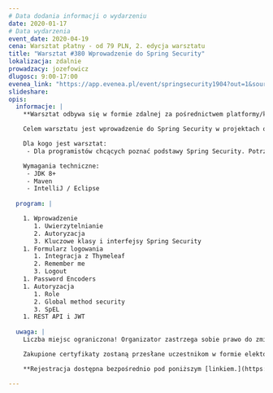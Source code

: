 ```yaml
---
# Data dodania informacji o wydarzeniu
date: 2020-01-17
# Data wydarzenia
event_date: 2020-04-19
cena: Warsztat płatny - od 79 PLN, 2. edycja warsztatu
title: "Warsztat #380 Wprowadzenie do Spring Security"
lokalizacja: zdalnie
prowadzacy: jozefowicz
dlugosc: 9:00-17:00
evenea_link: "https://app.evenea.pl/event/springsecurity1904?out=1&source=event_iframe"
slideshare:
opis:
  informacje: |
    **Warsztat odbywa się w formie zdalnej za pośrednictwem platformy/komunikatora online, z wykorzystaniem dźwięku, obrazu z kamery, udostępniania ekranu komputera prowadzącego i uczestników.** 

    Celem warsztatu jest wprowadzenie do Spring Security w projektach opartych na Spring Boot. Zostaną omówione podstawowe mechanizmy wraz z kluczowymi interfejsami i klasami. Podczas warsztatu uczestnicy zapoznają się z różnymi aspektami zabezpieczania aplikacji zaczynając od klasycznych formularzy logowania, kończąc na zabezpieczaniu REST API.

    Dla kogo jest warsztat:
     - Dla programistów chcących poznać podstawy Spring Security. Potrzebna znajomość Javy 8+ oraz Spring Core.

    Wymagania techniczne:
     - JDK 8+
     - Maven
     - IntelliJ / Eclipse
   
  program: |

    1. Wprowadzenie 
       1. Uwierzytelnianie 
       2. Autoryzacja
       3. Kluczowe klasy i interfejsy Spring Security 
    1. Formularz logowania
       1. Integracja z Thymeleaf
       2. Remember me
       3. Logout
    1. Password Encoders
    1. Autoryzacja
       1. Role
       2. Global method security
       3. SpEL
    1. REST API i JWT
    
  uwaga: |
    Liczba miejsc ograniczona! Organizator zastrzega sobie prawo do zmiany lokalizacji wydarzenia oraz jego odwołania w przypadku niezgłoszenia się minimalnej liczby uczestników.

    Zakupione certyfikaty zostaną przesłane uczestnikom w formie elektoronicznej po warsztacie oraz za pośrednictwem firmy kurierskiej w momencie poprawy sytuacji wywołanej epidemią koronawirusa. 

    **Rejestracja dostępna bezpośrednio pod poniższym [linkiem.](https://app.evenea.pl/event/springsecurity1904/)**

---
```

